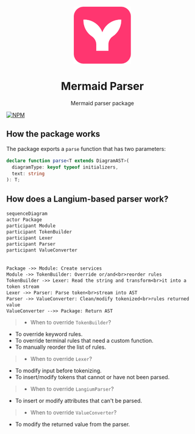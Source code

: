 <p align="center">
<img src="https://raw.githubusercontent.com/mermaid-js/mermaid/develop/docs/public/favicon.svg" height="150">

</p>
<h1 align="center">
Mermaid Parser
</h1>

<p align="center">
Mermaid parser package
<p>

[![NPM](https://img.shields.io/npm/v/@mermaid-js/parser)](https://www.npmjs.com/package/@mermaid-js/parser)

## How the package works

The package exports a `parse` function that has two parameters:

```ts
declare function parse<T extends DiagramAST>(
  diagramType: keyof typeof initializers,
  text: string
): T;
```

## How does a Langium-based parser work?

```mermaid
sequenceDiagram
actor Package
participant Module
participant TokenBuilder
participant Lexer
participant Parser
participant ValueConverter


Package ->> Module: Create services
Module ->> TokenBuilder: Override or/and<br>reorder rules
TokenBuilder ->> Lexer: Read the string and transform<br>it into a token stream
Lexer ->> Parser: Parse token<br>stream into AST
Parser ->> ValueConverter: Clean/modify tokenized<br>rules returned value
ValueConverter -->> Package: Return AST
```

> - When to override `TokenBuilder`?

  - To override keyword rules.
  - To override terminal rules that need a custom function.
  - To manually reorder the list of rules.

> - When to override `Lexer`?

  - To modify input before tokenizing.
  - To insert/modify tokens that cannot or have not been parsed.

> - When to override `LangiumParser`?

  - To insert or modify attributes that can't be parsed.

> - When to override `ValueConverter`?

  - To modify the returned value from the parser.
